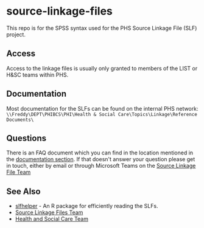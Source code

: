 # source-linkage-files
This repo is for the SPSS syntax used for the PHS Source Linkage File (SLF) project. 

## Access
Access to the linkage files is usually only granted to members of the LIST or H&SC teams within PHS.

## Documentation
Most documentation for the SLFs can be found on the internal PHS network: `\\Freddy\DEPT\PHIBCS\PHI\Health & Social Care\Topics\Linkage\Reference Documents\`

## Questions
There is an FAQ document which you can find in the location mentioned in the [documentation section](#Documentation). If that doesn't answer your question please get in touch, either by email or through Microsoft Teams on the [Source Linkage File Team](https://teams.microsoft.com/l/team/19%3a94a97159a3c44358b2244ee450d4fc27%40thread.tacv2/conversations?groupId=c7901246-d78a-48a7-b8bb-2300aae094f3&tenantId=10efe0bd-a030-4bca-809c-b5e6745e499a)

## See Also
* [slfhelper](https://github.com/Public-Health-Scotland/slfhelper) - An R package for efficiently reading the SLFs.
* [Source Linkage Files Team](https://teams.microsoft.com/l/team/19%3a94a97159a3c44358b2244ee450d4fc27%40thread.tacv2/conversations?groupId=c7901246-d78a-48a7-b8bb-2300aae094f3&tenantId=10efe0bd-a030-4bca-809c-b5e6745e499a)
* [Health and Social Care Team](https://www.isdscotland.org/Health-Topics/Health-and-Social-Community-Care/)
